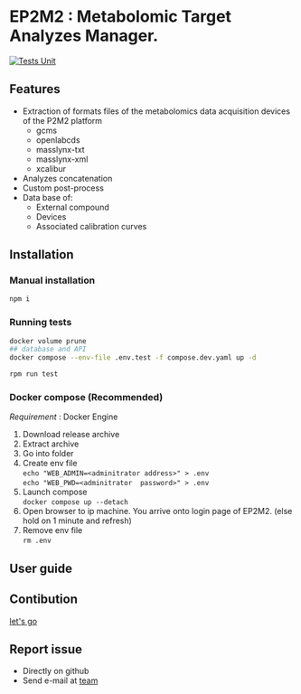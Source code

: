 <!--
SPDX-FileCopyrightText: 2024 Marcellino Palerme <marcellino.palerme@inrae.fr>

SPDX-License-Identifier: MIT
-->

# EP2M2 : Metabolomic Target Analyzes Manager.

[![Tests Unit](https://github.com/p2m2/EP2M2/actions/workflows/test_unit.yml/badge.svg)](https://github.com/p2m2/EP2M2/actions/workflows/test_unit.yml)


## Features
- Extraction of formats files of the metabolomics data acquisition devices of the P2M2 platform
  - gcms
  - openlabcds
  - masslynx-txt
  - masslynx-xml
  - xcalibur
- Analyzes concatenation
- Custom post-process
- Data base of:
  - External compound
  - Devices
  - Associated calibration curves

## Installation

### Manual installation

```bash
npm i
```

### Running tests

```bash
docker volume prune
## database and API
docker compose --env-file .env.test -f compose.dev.yaml up -d

rpm run test
```

### Docker compose (Recommended)
_Requirement_ : Docker Engine
1. Download release archive
2. Extract archive
3. Go into folder
4. Create env file  
`echo "WEB_ADMIN=<adminitrator address>" > .env`  
`echo "WEB_PWD=<adminitrator 
password>" > .env`
5. Launch compose  
`docker compose up --detach`
6. Open browser to ip machine. You arrive onto login page of EP2M2. (else hold on 1 minute and refresh)
7. Remove env file  
`rm .env`

## User guide

## Contibution
[let's go](./doc/contribution.md)
## Report issue
- Directly on github
- Send e-mail at [team](mailto:p2m2-it@inrae.fr)
